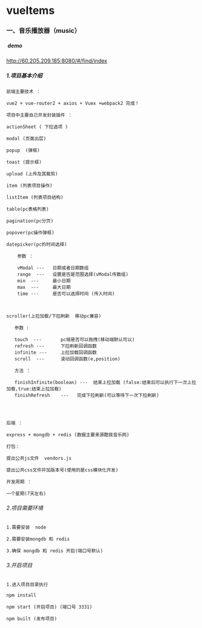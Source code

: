 # vueItems


### 一、音乐播放器（music）
 
#####  demo

http://60.205.209.185:8080/#/find/index

##### 1.项目基本介绍
    
    前端主要技术 ： 
    
    vue2 + vue-router2 + axios + Vuex +webpack2 完成！
    
    项目中主要自己开发封装插件 ：
    
    actionSheet ( 下拉选项 )
    
    modal (页面出层)
    
    popup  (弹框)
    
    toast (提示框)
    
    upload (上传及其裁剪)
    
    item (列表项目操作)
    
    listItem (列表项目结构)
	
	table(pc表格列表)
	
	pagination(pc分页)
	
	popover(pc操作弹框)
	
	datepicker(pc的时间选择)
	
		参数 ：
		
		vModal ---   日期或者日期数组
		range  ---   设置是否是范围选择(vModal传数组)
		min  ---     最小日期
		max  ---     最大日期
	    time ---     是否可以选择时间 (传入时间)
		
		
	
	scroller(上拉加载/下拉刷新  移动pc兼容)
	   
	   参数 :
	   
	   touch  ---   	pc端是否可以拖拽(移动端默认可以)
	   refresh ---  	下拉刷新回调函数
	   infinite ---   	上拉加载回调函数
	   scroll  ---		滚动回调函数(e,position)

	   方法 ：
	   
	   finishInfinite(boolean) ---  结束上拉加载 (false:结束后可以执行下一次上拉加载,true:结束上拉加载)
	   finishRefresh	---   完成下拉刷新(可以等待下一次下拉刷新)
	

	
    
    后端 ： 
    
    express + mongdb + redis (数据主要来源酷我音乐网)
    
    打包：
    
    提出公共js文件  vendors.js   
    
    提出公共css文件并加版本号(使用的是css模块化开发)
    
    开发周期 ： 
    
    一个星期(7天左右)
    
    
###### 2.项目需要环境
    
    1.需要安装  node
    
    2.需要安装mongdb 和 redis
    
    3.确保 mongdb 和 redis 开启(端口号默认)
    
    
###### 3.开启项目
    
    1.进入项目目录执行
    
    npm install
    
    npm start (开启项目) (端口号 3331)
    
    npm built (发布项目)
    
    
    
    
    
    
    
    
    
    
    
    
    
    
